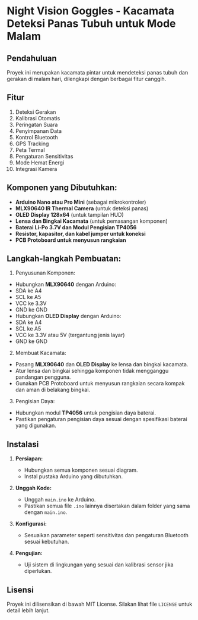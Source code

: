 # Night Vision Goggles - Kacamata Deteksi Panas Tubuh untuk Mode Malam

## Pendahuluan
Proyek ini merupakan kacamata pintar untuk mendeteksi panas tubuh dan gerakan di malam hari, dilengkapi dengan berbagai fitur canggih.

## Fitur

1. Deteksi Gerakan
2. Kalibrasi Otomatis
3. Peringatan Suara
4. Penyimpanan Data
5. Kontrol Bluetooth
6. GPS Tracking
7. Peta Termal
8. Pengaturan Sensitivitas
9. Mode Hemat Energi
10. Integrasi Kamera

## Komponen yang Dibutuhkan:
 * **Arduino Nano atau Pro Mini** (sebagai mikrokontroler)
 * **MLX90640 IR Thermal Camera** (untuk deteksi panas)
 * **OLED Display 128x64** (untuk tampilan HUD)
 * **Lensa dan Bingkai Kacamata** (untuk pemasangan komponen)
 * **Baterai Li-Po 3.7V dan Modul Pengisian TP4056**
 * **Resistor, kapasitor, dan kabel jumper untuk koneksi**
 * **PCB Protoboard untuk menyusun rangkaian**


## Langkah-langkah Pembuatan:
1. Penyusunan Komponen:
 * Hubungkan **MLX90640** dengan Arduino:
  * SDA ke A4
  * SCL ke A5
  * VCC ke 3.3V
  * GND ke GND
 * Hubungkan **OLED Display** dengan Arduino:
  * SDA ke A4
  * SCL ke A5
  * VCC ke 3.3V atau 5V (tergantung jenis layar)
  * GND ke GND


2. Membuat Kacamata:
 * Pasang **MLX90640** dan **OLED Display** ke lensa dan bingkai kacamata.
 * Atur lensa dan bingkai sehingga komponen tidak mengganggu pandangan pengguna.
 * Gunakan PCB Protoboard untuk menyusun rangkaian secara kompak dan aman di belakang bingkai.




3. Pengisian Daya:
 * Hubungkan modul **TP4056** untuk pengisian daya baterai.
 * Pastikan pengaturan pengisian daya sesuai dengan spesifikasi baterai yang digunakan.


## Instalasi

1. **Persiapan:**
   - Hubungkan semua komponen sesuai diagram.
   - Instal pustaka Arduino yang dibutuhkan.

2. **Unggah Kode:**
   - Unggah `main.ino` ke Arduino.
   - Pastikan semua file `.ino` lainnya disertakan dalam folder yang sama dengan `main.ino`.

3. **Konfigurasi:**
   - Sesuaikan parameter seperti sensitivitas dan pengaturan Bluetooth sesuai kebutuhan.

4. **Pengujian:**
   - Uji sistem di lingkungan yang sesuai dan kalibrasi sensor jika diperlukan.

## Lisensi

Proyek ini dilisensikan di bawah MIT License. Silakan lihat file `LICENSE` untuk detail lebih lanjut.
